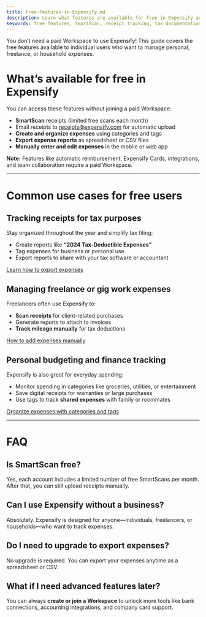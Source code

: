 ```yaml
---
title: Free-Features-in-Expensify.md
description: Learn what features are available for free in Expensify and common use cases like tracking receipts for taxes, budgeting, and freelance expense management.
keywords: free features, SmartScan, receipt tracking, tax documentation, freelance expenses, personal finance
---
```


<div id="expensify-classic" markdown="1">

You don’t need a paid Workspace to use Expensify! This guide covers the free features available to individual users who want to manage personal, freelance, or household expenses.

# What’s available for free in Expensify

You can access these features without joining a paid Workspace:

- **SmartScan** receipts (limited free scans each month)
- Email receipts to [receipts@expensify.com](mailto:receipts@expensify.com) for automatic upload
- **Create and organize expenses** using categories and tags
- **Export expense reports** as spreadsheet or CSV files
- **Manually enter and edit expenses** in the mobile or web app

**Note:** Features like automatic reimbursement, Expensify Cards, integrations, and team collaboration require a paid Workspace.

---

# Common use cases for free users

## Tracking receipts for tax purposes

Stay organized throughout the year and simplify tax filing:
- Create reports like **“2024 Tax-Deductible Expenses”**
- Tag expenses for business or personal use
- Export reports to share with your tax software or accountant

[Learn how to export expenses](https://help.expensify.com/classic/for-individuals/exporting-expenses)

## Managing freelance or gig work expenses

Freelancers often use Expensify to:
- **Scan receipts** for client-related purchases
- Generate reports to attach to invoices
- **Track mileage manually** for tax deductions

[How to add expenses manually](https://help.expensify.com/classic/for-individuals/adding-expenses-manually)

## Personal budgeting and finance tracking

Expensify is also great for everyday spending:
- Monitor spending in categories like groceries, utilities, or entertainment
- Save digital receipts for warranties or large purchases
- Use tags to track **shared expenses** with family or roommates

[Organize expenses with categories and tags](https://help.expensify.com/classic/for-individuals/categorizing-and-tagging-expenses)

---

# FAQ

## Is SmartScan free?

Yes, each account includes a limited number of free SmartScans per month. After that, you can still upload receipts manually.

## Can I use Expensify without a business?

Absolutely. Expensify is designed for anyone—individuals, freelancers, or households—who want to track expenses.

## Do I need to upgrade to export expenses?

No upgrade is required. You can export your expenses anytime as a spreadsheet or CSV.

## What if I need advanced features later?

You can always **create or join a Workspace** to unlock more tools like bank connections, accounting integrations, and company card support.

</div>
